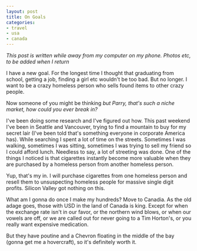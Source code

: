 ```yaml
---
layout: post
title: On Goals
categories:
- travel
- usa
- canada
---
```


*This post is written while away from my computer on my phone. Photos etc, to be added when I return*

I have a new goal. For the longest time I thought that graduating from school, getting a job, finding a girl etc wouldn't be too bad. But no longer. I want to be a crazy homeless person who sells found items to other crazy people. 

Now someone of you might be thinking *but Parry, that's such a niche market, how could you ever break in?*

I've been doing some research and I've figured out how. This past weekend I've been in Seattle and Vancouver, trying to find a mountain to buy for my secret lair (I've been told that's something everyone in corporate America has). While searching I spent a lot of time on the streets. Sometimes I was walking, sometimes I was sitting, sometimes I was trying to sell my friend so I could afford lunch. Needless to say, a lot of streeting was done. One of the things I noticed is that cigarettes instantly become more valuable when they are purchased by a homeless person from another homeless person. 

Yup, that's my in. I will purchase cigarettes from one homeless person and resell them to unsuspecting homeless people for massive single digit profits. Silicon Valley got nothing on this. 

What am I gonna do once I make my hundreds? Move to Canadia. As the old adage goes, those with USD in the land of Canada is king. Except for when the exchange rate isn't in our favor, or the northern wind blows, or when our vowels are off, or we are called out for never going to a Tim Horton's, or you really want expensive medication. 

But they have poutine and a Chevron floating in the middle of the bay (gonna get me a hovercraft), so it's definitely worth it. 
